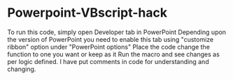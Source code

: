 # Powerpoint-VBscript-hack
To run this code, simply open Developer tab in PowerPoint
Depending upon the version of PowerPoint you need to enable this tab using "customize ribbon" option under "PowerPoint options"
Place the code change the function to one you want or keep as it
Run the macro and see changes as per logic defined. I have put comments in code for understanding and changing.
